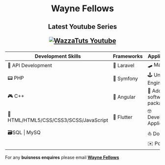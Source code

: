 <h1 align="center">Wayne Fellows</h1>

<h2 align="center">

**Latest Youtube Series**

[![WazzaTuts Youtube](https://i.ytimg.com/vi/CBqhDTwZL6M/hqdefault.jpg)](https://www.youtube.com/playlist?list=PL4vARnfO6MOi-uU_m7x_kUCX2atxlK1M7)

</h2>

<h3 align="center">

| **Development Skills**                    	| **Frameworks** 	| Applications               	|
|---------------------------------------	|------------	|----------------------------	|
| 🤖 API Development                     	| 🌋 Laravel  	| 🛹 Maya                     	|
| 📟 PHP                                 	| 🎻 Symfony  	| 🕹️ Unreal Engine 4          	|
| 🎮 C++                                 	| 🎣 Angular  	| 🎨 Adobe software packages  	|
| 🚧 HTML/HTML5/CSS/CSS3/SCSS/JavaScript 	| 🐤 Flutter  	| 🤓 Development Applications 	|
| 🗃️SQL \| MySQ                          	|            	| ⛵ Docker                   	|
|                                       	|            	| ✉️ Postman                  	|

</h3>


For any **buisness enquires** please email **[Wayne Fellows](mailto:wayne@hotmail.co.uk?subject=[GitHub]%20Source%20Han%20Sans)**
